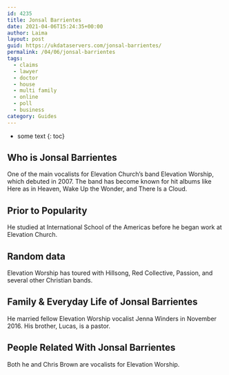 ```yaml
---
id: 4235
title: Jonsal Barrientes
date: 2021-04-06T15:24:35+00:00
author: Laima
layout: post
guid: https://ukdataservers.com/jonsal-barrientes/
permalink: /04/06/jonsal-barrientes
tags:
  - claims
  - lawyer
  - doctor
  - house
  - multi family
  - online
  - poll
  - business
category: Guides
---
```


* some text
{: toc}


## Who is Jonsal Barrientes
                  
                  
                  
One of the main vocalists for Elevation Church&#8217;s band Elevation Worship, which debuted in 2007. The band has become known for hit albums like Here as in Heaven, Wake Up the Wonder, and There Is a Cloud.
                  
              
            
              
            
                
                
                
## Prior to Popularity
                  
                  
                  
He studied at International School of the Americas before he began work at Elevation Church.
                  
              
            
              
            
                
                
                
## Random data
                  
                  
                  
Elevation Worship has toured with Hillsong, Red Collective, Passion, and several other Christian bands.
                  
              
            
              
            
                
                
                
## Family & Everyday Life of Jonsal Barrientes
                  
                  
                  
He married fellow Elevation Worship vocalist Jenna Winders in November 2016. His brother, Lucas, is a pastor.
                  
              
            
              
            
                
                
                
## People Related With Jonsal Barrientes
                  
                  
                  
Both he and Chris Brown are vocalists for Elevation Worship.
                  
              
            
              
            
                
              
            
              
              
            
            
              
            
          
          
          